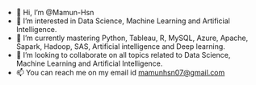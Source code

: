 - 👋 Hi, I’m @Mamun-Hsn
- 👀 I’m interested in Data Science, Machine Learning and Artificial Intelligence.
- 🌱 I’m currently mastering Python, Tableau, R, MySQL, Azure, Apache, Sapark, Hadoop, SAS, Artificial intelligence and Deep learning.
- 💞️ I’m looking to collaborate on all topics related to Data Science, Machine Learning and Artificial Intelligence.
- 📫 You can reach me on my email id mamunhsn07@gmail.com

<!---
Mamun-Hsn/Mamun-Hsn is a ✨ special ✨ repository because its `README.md` (this file) appears on your GitHub profile.
You can click the Preview link to take a look at your changes.
--->
